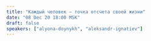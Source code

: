 ```yaml
---
title: "Каждый человек — точка отсчета своей жизни"
date: "08 Dec 20 18:00 MSK"
draft: false
speakers: ["alyona-doynykh", "aleksandr-ignatiev"] 
---
```


